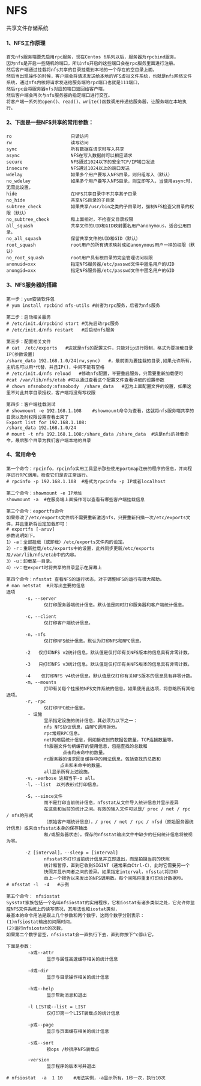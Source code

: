 # NFS
共享文件存储系统

####  1、NFS工作原理
    首先nfs服务端要先启用rpc服务，现在Centos 6系列以后，服务器为rpcbind服务。
    因为nfs是开启一些随机的端口，所以nfs开启的这些端口会在rpc服务里面进行注册。
    然后客户端通过挂载将nfs共享的目录挂载到本地的一个存在的空目录上面。
    然后当出现操作的时候，客户端会将请求发送给本地的VFS虚拟文件系统，也就是nfs网络文件系统，通过nfs内核将请求发送给服务端的rpc端口也就是111端口，
    然后rpc会将服务器nfs对应的端口返回给客户端，
    然后客户端会再次与nfs服务器的指定端口进行交互。
    将客户端一系列的open()、read()、write()函数调用传递给服务器，让服务端在本地执行。



#### 2、下面是一些NFS共享的常用参数：
    ro                      只读访问  
    rw                      读写访问  
    sync                    所有数据在请求时写入共享  
    async                   NFS在写入数据前可以相应请求  
    secure                  NFS通过1024以下的安全TCP/IP端口发送  
    insecure                NFS通过1024以上的端口发送  
    wdelay                  如果多个用户要写入NFS目录，则归组写入（默认）  
    no_wdelay               如果多个用户要写入NFS目录，则立即写入，当使用async时，无需此设置。  
    hide                    在NFS共享目录中不共享其子目录  
    no_hide                 共享NFS目录的子目录  
    subtree_check           如果共享/usr/bin之类的子目录时，强制NFS检查父目录的权限（默认）  
    no_subtree_check        和上面相对，不检查父目录权限  
    all_squash              共享文件的UID和GID映射匿名用户anonymous，适合公用目录。  
    no_all_squash           保留共享文件的UID和GID（默认）  
    root_squash             root用户的所有请求映射成如anonymous用户一样的权限（默认）  
    no_root_squash          root用户具有根目录的完全管理访问权限  
    anonuid=xxx             指定NFS服务器/etc/passwd文件中匿名用户的UID  
    anongid=xxx             指定NFS服务器/etc/passwd文件中匿名用户的GID 
 

#### 3、NFS服务器的搭建
    第一步：yum安装软件包
    # yum install rpcbind nfs-utils #前者为rpc服务，后者为nfs服务

    第二步：启动相关服务
    # /etc/init.d/rpcbind start #优先启动rpc服务
    # /etc/init.d/nfs restart   #后启动nfs服务

    第三步：配置相关文件  
    # cat  /etc/exports   #这就是nfs的配置文件，只能对ip进行限制，格式为要挂载目录  IP(参数设置)
    /share_data 192.168.1.0/24(rw,sync)   #，最前面为要挂载的目录,如果允许所有，主机名可以用*代替，并且IP()，中间不能有空格
    # /etc/init.d/nfs reload   #修改nfs配置，不要重启服务，只需要重新加载便可
    #cat /var/lib/nfs/etab #可以通过查看这个配置文件查看详细的设置参数
    # chown nfsnobody:nfsnobody  /share_data   #因为上面配置文件的设置，如果这里不对此共享目录授权，客户端将没有写权限

    第四步：客户端挂载测试
    # showmount -e 192.168.1.108    #showmount命令为查看，这就将nfs服务端共享的目录以及时权限设置查看出来了             
    Export list for 192.168.1.108:
    /share_data 192.168.1.0/24
    # mount -t nfs 192.168.1.108:/share_data /share_data  #这是nfs的挂载命令，最后那个目录为我们客户端本地的目录

#### 4、常用命令
    第一个命令：rpcinfo，rpcinfo实用工具显示那些使用portmap注册的程序的信息，并向程序进行RPC调用，检查它们是否正常运行。
    # rpcinfo -p 192.168.1.108  #格式为rpcinfo -p IP或者localhost

    第二个命令：showmount -e IP地址
    showmount -a  #在服务端上面操作可以查看有哪些客户端挂载信息

    第三个命令：exportfs命令
    如果修改了/etc/exports文件后不需要重新激活nfs，只要重新扫描一次/etc/exports文件，并且重新将设定加载即可：
    # exportfs [-aruv]
    参数说明如下。
    1）-a：全部挂载（或卸载）/etc/exports文件内的设定。
    2）-r：重新挂载/etc/exports中的设置，此外同步更新/etc/exports及/var/lib/nfs/etab中的内容。
    3）-u：卸载某一目录。
    4）-v：在export时将共享的目录显示在屏幕上

    第四个命令：nfsstat 查看NFS的运行状态，对于调整NFS的运行有很大帮助。
    # man netstat  #只写出主要的信息
    选项
           -s，--server
                  仅打印服务器端统计信息。默认值是同时打印服务器和客户端统计信息。

           -c，--client
                  仅打印客户端统计信息。

           -n，-nfs
                  仅打印NFS统计信息。默认为打印NFS和RPC信息。

           -2   仅打印NFS v2统计信息。默认值是仅打印有关NFS版本的信息具有非零计数。

           -3   只打印NFS v3统计信息。默认值是仅打印有关NFS版本的信息具有非零计数。

           -4    仅打印NFS v4统计信息。默认值是仅打印有关NFS版本的信息具有非零计数。
           -m，--mounts
                  打印有关每个挂接的NFS文件系统的信息。如果使用此选项，将忽略所有其他选项。
           -r，-rpc
                  仅打印RPC统计信息。
            - 设施
                  显示指定设施的统计信息，其必须为以下之一：
                  nfs NFS协议信息，由RPC调用拆分。
                  rpc常规RPC信息。
                  net网络层统计信息，例如接收到的数据包数量，TCP连接数量等。
                  fh服器文件句柄缓存的使用信息，包括查找的总数和
                         点击和未命中的数量。
                  rc服务器的请求回复缓存中的用法信息，包括查找的总数和
                        点击和未命中的数量。
                  all显示所有上述设施。
           -v，-verbose 这相当于-o all。
           -l，--list  以列表形式打印信息。

           -S，--since文件
                  而不是打印当前统计信息，nfsstat从文件导入统计信息并显示差异
                  在这些和当前的统计之间。有效的输入文件可以是/ proc / net / rpc / nfs的形式
                  （原始客户端统计信息），/ proc / net / rpc / nfsd（原始服务器统计信息）或来自nfsstat本身的保存输出
                  和/或服务器状态）。保存的nfsstat输出文件中缺少的任何统计信息将被视为零。

           -Z [interval]，--sleep = [interval]
                  nfsstat不打印当前统计信息并立即退出，而是拍摄当前的快照
                  统计和暂停，直到它收到SIGINT（通常来自Ctrl-C），此时它需要另一个
                  快照并显示两者之间的差异。如果指定interval，nfsstat将打印
                  自上一个报告以来发出的NFS调用数。每个间隔将重复打印统计数据秒。
    # nfsstat -l  -4   #示例
    
    第五个命令： nfsiostat  
    Sysstat家族包括一个名叫nfsiostat的实用程序，它和iostat有诸多类似之处，它允许你监控NFS文件系统上的读写情况，其用法也和iostat类似，
    最基本的命令用法是跟上几个参数和两个数字，这两个数字分别表示：
    (1)nfsiostat输出的间隔时间，
    (2)运行nfsiostat的次数，
    如果第二个数字留空，nfsiostat会一直执行下去，直到你按下^c停止它。

    下面是参数：
            -a或--attr
                   显示与属性高速缓存相关的统计信息

            -d或-dir
                   显示与目录操作相关的统计信息

            -h或--help
                   显示帮助消息和退出

            -l LIST或--list = LIST
                   仅打印第一个LIST装载点的统计信息

            -p或--page
                   显示与页面缓存相关的统计信息

            -s或--sort
                   按ops /秒排序NFS装载点

            -version 
                   显示程序的版本号并退出

    # nfsiostat  -a  1 10    #用法实例，-a显示所有，1秒一次，执行10次
